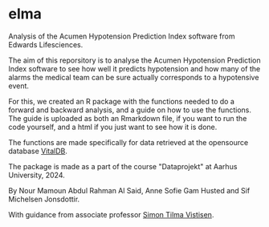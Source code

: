 # elma
Analysis of the Acumen Hypotension Prediction Index software from Edwards Lifesciences.

The aim of this reporsitory is to analyse the Acumen Hypotension Prediction Index software to see how well it predicts hypotension and how many of the alarms the medical team can be sure actually corresponds to a hypotensive event.

For this, we created an R package with the functions needed to do a forward and backward analysis, and a guide on how to use the functions. The guide is uploaded as both an Rmarkdown file, if you want to run the code yourself, and a html if you just want to see how it is done. 

The functions are made specifically for data retrieved at the opensource database [VitalDB](https://vitaldb.net/dataset/#h.y1yyuwuwpa9c). 

The package is made as a part of the course "Dataprojekt" at Aarhus University, 2024. 

By Nour Mamoun Abdul Rahman Al Said, Anne Sofie Gam Husted and Sif Michelsen Jonsdottir.

With guidance from associate professor [Simon Tilma Vistisen](https://pure.au.dk/portal/da/persons/vistisen%40clin.au.dk).
